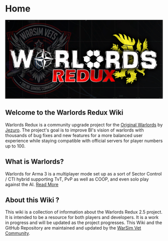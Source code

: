 # Home
![wl_logo_ca](./assets/logoi.png)


## Welcome to the Warlords Redux Wiki
Warlords Redux is a community upgrade project for the [Original Warlords](https://steamcommunity.com/sharedfiles/filedetails/?id=462357997) by [Jezuro](https://twitter.com/JosefZemanek1). The project's goal is to improve BI's vision of warlords with thousands of bug fixes and new features for a more balanced user experience while staying compatible with official servers for player numbers up to 100.

## What is Warlords?
Warlords for Arma 3 is a multiplayer mode set up as a sort of Sector Control / CTI hybrid supporting TvT, PvP as well as COOP, and even solo play against the AI. [Read More](https://dev.arma3.com/post/oprep-warlords)

## About this Wiki ?
This wiki is a collection of information about the Warlords Redux 2.5 project. It is intended to be a resource for both players and developers. It is a work in progress and will be updated as the project progresses.
This Wiki and the GitHub Repository are maintained and updated by the [WarSim Vet Community](https://discord.gg/warsim-vets-819271998362353704?event=1126526079717355581).
